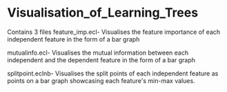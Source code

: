 # Visualisation_of_Learning_Trees
Contains 3 files
feature_imp.ecl- Visualises the feature importance of each independent feature in the form of a bar graph

mutualinfo.ecl- Visualises the mutual information between each independent and the dependent feature in the form of a bar graph

splitpoint.eclnb- Visualises the split points of each independent feature as points on a bar graph showcasing each feature's min-max values.
